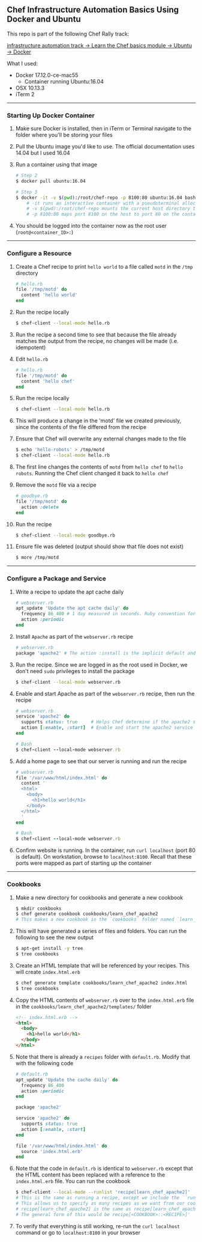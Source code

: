 ## Chef Infrastructure Automation Basics Using Docker and Ubuntu

This repo is part of the following Chef Rally track:

[infrastructure automation track -> Learn the Chef basics module -> Ubuntu -> Docker](https://learn.chef.io/modules/learn-the-basics/ubuntu/docker#/)

What I used:
- Docker 17.12.0-ce-mac55
	- Container running Ubuntu:16.04
- OSX 10.13.3
- iTerm 2
---

### Starting Up Docker Container
1. Make sure Docker is installed, then in iTerm or Terminal navigate to the folder where you'll be storing your files

2. Pull the Ubuntu image you'd like to use. The official documentation uses 14.04 but I used 16.04

3. Run a container using that image

 	```bash
	# Step 2
	$ docker pull ubuntu:16.04

	# Step 3
	$ docker -it -v $(pwd):/root/chef-repo -p 8100:80 ubuntu:16.04 bash
		# -it runs an interactive container with a pseudoterminal allocated
		# -v $(pwd):/root/chef-repo mounts the current host directory to the container
		# -p 8100:80 maps port 8100 on the host to port 80 on the container
	```

4. You should be logged into the container now as the root user (`root@<container_ID>:`)
---

### Configure a Resource
1. Create a Chef recipe to print `hello world` to a file called `motd` in the `/tmp` directory
	```ruby
	# hello.rb
	file '/tmp/motd' do
	  content 'hello world'
	end
	```

2. Run the recipe locally
	```bash
	$ chef-client --local-mode hello.rb
	```

3. Run the recipe a second time to see that because the file already matches the output from the recipe, no changes will be made (i.e. idempotent)

4. Edit `hello.rb`
	```ruby
	# hello.rb
	file '/tmp/motd' do
	  content 'hello chef'
	end
	```

5. Run the recipe locally
	```bash
	$ chef-client --local-mode hello.rb
	```

6. This will produce a change in the 'motd' file we created previously, since the contents of the file differed from the recipe

7. Ensure that Chef will overwrite any external changes made to the file
	```bash
	$ echo 'hello-robots' > /tmp/motd
	$ chef-client --local-mode hello.rb
	```

8. The first line changes the contents of `motd` from `hello chef` to `hello robots`. Running the Chef client changed it back to `hello chef`

9. Remove the `motd` file via a recipe
	```ruby
	# goodbye.rb
	file '/tmp/motd' do
	  action :delete
	end
	```

10. Run the recipe
	```bash
	$ chef-client --local-mode goodbye.rb
	```

11. Ensure file was deleted (output should show that file does not exist)
	```bash
	$ more /tmp/motd
	```
---

### Configure a Package and Service

1. Write a recipe to update the apt cache daily
	```ruby
	# webserver.rb
	apt_update 'Update the apt cache daily' do
	  frequency 86_400 # 1 day measured in seconds. Ruby convention for large numbers is to use an underscore for readability
	  action :periodic
	end
	```

2. Install `Apache` as part of the `webserver.rb` recipe
	```ruby
	# webserver.rb
	package 'apache2' # The action :install is the implicit default and doesn't need to be specified
	```

3. Run the recipe. Since we are logged in as the root used in Docker, we don't need `sudo` privileges to install the package
	```bash
	$ chef-client --local-mode webserver.rb
	```

4. Enable and start Apache as part of the `webserver.rb` recipe, then run the recipe
	```ruby
	# webserver.rb
	service 'apache2' do
	  supports status: true     # Helps Chef determine if the apache2 service is running
	  action [:enable, :start]  # Enable and start the apache2 service
	end

	# Bash
	$ chef-client --local-mode webserver.rb
	```

5. Add a home page to see that our server is running and run the recipe
	```ruby
	# webserver.rb
	file '/var/www/html/index.html' do
	  content '
	  <html>
	    <body>
	      <h1>hello world</h1>
	    </body>
	  </html>
	  '
	end

	# Bash
	$ chef-client --local-mode webserver.rb
	```

6. Confirm website is running. In the container, run `curl localhost` (port 80 is default). On workstation, browse to `localhost:8100`. Recall that these ports were mapped as part of starting up the container
---

### Cookbooks

1. Make a new directory for cookbooks and generate a new cookbook
	```bash
	$ mkdir cookbooks
	$ chef generate cookbook cookbooks/learn_chef_apache2
	# This makes a new cookbook in the `cookbooks` folder named `learn_chef_apache2`
	```

2. This will have generated a series of files and folders. You can run the following to see the new output
	```bash
	$ apt-get install -y tree
	$ tree cookbooks
	```

3. Create an HTML template that will be referenced by your recipes. This will create `index.html.erb`
	```bash
	$ chef generate template cookbooks/learn_chef_apache2 index.html
	$ tree cookbooks
	```

4. Copy the HTML contents of `webserver.rb` over to the `index.html.erb` file in the `cookbooks/learn_chef_apache2/templates/` folder
 	```html
	<!-- index.html.erb -->
	<html>
	  <body>
	    <h1>hello world</h1>
	  </body>
	</html>
	```

5. Note that there is already a `recipes` folder with `default.rb`. Modify that with the following code
 	```ruby
	# default.rb
	apt_update 'Update the cache daily' do
	  frequency 86_400
	  action :periodic
	end

	package 'apache2'

	service 'apache2' do
	  supports status: true
	  action [:enable, :start]
	end

	file '/var/www/html/index.html' do
	  source 'index.html.erb'
	end
	```

6. Note that the code in `default.rb` is identical to `webserver.rb` except that the HTML content has been replaced with a reference to the `index.html.erb` file. You can run the cookbook
	```bash
	$ chef-client --local-mode --runlist 'recipe[learn_chef_apache2]'
	# This is the same as running a recipe, except we include the ``runlist flag
	# This allows us to specify as many recipes as we want from our cookbook
	# recipe[learn_chef_apache2] is the same as recipe[learn_chef_apache2::default]
	# The general form of this would be recipe[<COOKBOOK>::<RECIPE>]'
	```

7. To verify that everything is still working, re-run the `curl localhost` command or go to `localhost:8100` in your browser
